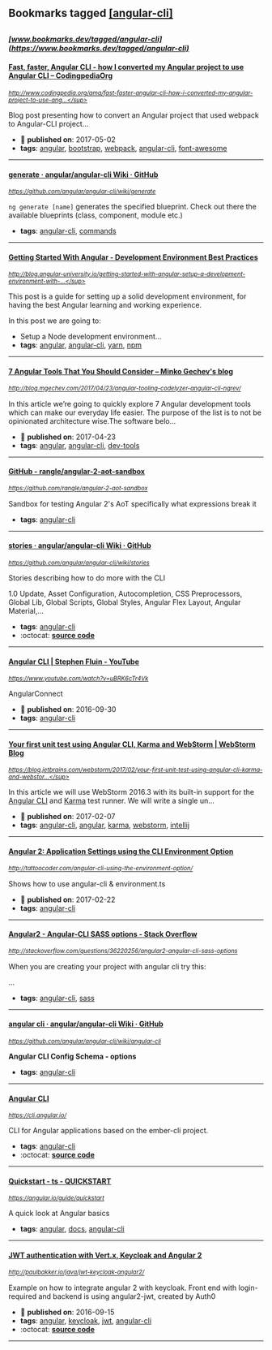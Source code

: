 ## Bookmarks tagged [[angular-cli]](https://www.bookmarks.dev?q=[angular-cli])

_<sup><sup>[www.bookmarks.dev/tagged/angular-cli](https://www.bookmarks.dev/tagged/angular-cli)</sup></sup>_
---
#### [Fast, faster, Angular CLI - how I converted my Angular project to use Angular CLI – CodingpediaOrg](http://www.codingpedia.org/ama/fast-faster-angular-cli-how-i-converted-my-angular-project-to-use-angular-cli)
_<sup>http://www.codingpedia.org/ama/fast-faster-angular-cli-how-i-converted-my-angular-project-to-use-ang...</sup>_

Blog post presenting how to convert an Angular project that used webpack to Angular-CLI project...
* :calendar: **published on**: 2017-05-02
* **tags**: [angular](../tagged/angular.md), [bootstrap](../tagged/bootstrap.md), [webpack](../tagged/webpack.md), [angular-cli](../tagged/angular-cli.md), [font-awesome](../tagged/font-awesome.md)
---
#### [generate · angular/angular-cli Wiki · GitHub](https://github.com/angular/angular-cli/wiki/generate)
_<sup>https://github.com/angular/angular-cli/wiki/generate</sup>_

`ng generate [name]` generates the specified blueprint. Check out there the available blueprints (class, component, module etc.)
* **tags**: [angular-cli](../tagged/angular-cli.md), [commands](../tagged/commands.md)
---
#### [Getting Started With Angular - Development Environment Best Practices](http://blog.angular-university.io/getting-started-with-angular-setup-a-development-environment-with-yarn-the-angular-cli-setup-an-ide/)
_<sup>http://blog.angular-university.io/getting-started-with-angular-setup-a-development-environment-with-...</sup>_

This post is a guide for setting up a solid development environment, for having the best Angular learning and working experience.

In this post we are going to:

* Setup a Node development environment...
* **tags**: [angular](../tagged/angular.md), [angular-cli](../tagged/angular-cli.md), [yarn](../tagged/yarn.md), [npm](../tagged/npm.md)
---
#### [7 Angular Tools That You Should Consider – Minko Gechev's blog](http://blog.mgechev.com/2017/04/23/angular-tooling-codelyzer-angular-cli-ngrev/)
_<sup>http://blog.mgechev.com/2017/04/23/angular-tooling-codelyzer-angular-cli-ngrev/</sup>_

In this article we’re going to quickly explore 7 Angular development tools which can make our everyday life easier. The purpose of the list is to not be opinionated architecture wise.The software belo...
* :calendar: **published on**: 2017-04-23
* **tags**: [angular](../tagged/angular.md), [angular-cli](../tagged/angular-cli.md), [dev-tools](../tagged/dev-tools.md)
---
#### [GitHub - rangle/angular-2-aot-sandbox](https://github.com/rangle/angular-2-aot-sandbox)
_<sup>https://github.com/rangle/angular-2-aot-sandbox</sup>_

Sandbox for testing Angular 2's AoT specifically what expressions break it
* **tags**: [angular-cli](../tagged/angular-cli.md)
---
#### [stories · angular/angular-cli Wiki · GitHub](https://github.com/angular/angular-cli/wiki/stories)
_<sup>https://github.com/angular/angular-cli/wiki/stories</sup>_

 Stories describing how to do more with the CLI

1.0 Update, Asset Configuration, Autocompletion, CSS Preprocessors, Global Lib, Global Scripts, Global Styles, Angular Flex Layout, Angular Material,...
* **tags**: [angular-cli](../tagged/angular-cli.md)
* :octocat: **[source code](https://github.com/angular/angular-cli/wiki/stories)**
---
#### [Angular CLI | Stephen Fluin - YouTube](https://www.youtube.com/watch?v=uBRK6cTr4Vk)
_<sup>https://www.youtube.com/watch?v=uBRK6cTr4Vk</sup>_

AngularConnect
* :calendar: **published on**: 2016-09-30
* **tags**: [angular-cli](../tagged/angular-cli.md)
---
#### [Your first unit test using Angular CLI, Karma and WebStorm | WebStorm Blog](https://blog.jetbrains.com/webstorm/2017/02/your-first-unit-test-using-angular-cli-karma-and-webstorm/)
_<sup>https://blog.jetbrains.com/webstorm/2017/02/your-first-unit-test-using-angular-cli-karma-and-webstor...</sup>_

In this article we will use WebStorm 2016.3 with its built-in support for the [Angular CLI](https://cli.angular.io/) and [Karma](https://karma-runner.github.io/) test runner. We will write a single un...
* :calendar: **published on**: 2017-02-07
* **tags**: [angular-cli](../tagged/angular-cli.md), [angular](../tagged/angular.md), [karma](../tagged/karma.md), [webstorm](../tagged/webstorm.md), [intellij](../tagged/intellij.md)
---
#### [Angular 2: Application Settings using the CLI Environment Option](http://tattoocoder.com/angular-cli-using-the-environment-option/)
_<sup>http://tattoocoder.com/angular-cli-using-the-environment-option/</sup>_

Shows how to use angular-cli & environment.ts
* :calendar: **published on**: 2017-02-22
* **tags**: [angular-cli](../tagged/angular-cli.md)
---
#### [Angular2 - Angular-CLI SASS options - Stack Overflow](http://stackoverflow.com/questions/36220256/angular2-angular-cli-sass-options)
_<sup>http://stackoverflow.com/questions/36220256/angular2-angular-cli-sass-options</sup>_

When you are creating your project with angular cli try this:

...
* **tags**: [angular-cli](../tagged/angular-cli.md), [sass](../tagged/sass.md)
---
#### [angular cli · angular/angular-cli Wiki · GitHub](https://github.com/angular/angular-cli/wiki/angular-cli)
_<sup>https://github.com/angular/angular-cli/wiki/angular-cli</sup>_

**Angular CLI Config Schema - options**

* **tags**: [angular-cli](../tagged/angular-cli.md)
---
#### [Angular CLI](https://cli.angular.io/)
_<sup>https://cli.angular.io/</sup>_

CLI for Angular applications based on the ember-cli project.
* **tags**: [angular-cli](../tagged/angular-cli.md)
* :octocat: **[source code](https://github.com/angular/angular-cli)**
---
#### [Quickstart - ts - QUICKSTART](https://angular.io/guide/quickstart)
_<sup>https://angular.io/guide/quickstart</sup>_

A quick look at Angular basics
* **tags**: [angular](../tagged/angular.md), [docs](../tagged/docs.md), [angular-cli](../tagged/angular-cli.md)
---
#### [JWT authentication with Vert.x, Keycloak and Angular 2](http://paulbakker.io/java/jwt-keycloak-angular2/)
_<sup>http://paulbakker.io/java/jwt-keycloak-angular2/</sup>_

Example on how to integrate angular 2 with keycloak. Front end with login-required and backend is using angular2-jwt, created by Auth0
* :calendar: **published on**: 2016-09-15
* **tags**: [angular](../tagged/angular.md), [keycloak](../tagged/keycloak.md), [jwt](../tagged/jwt.md), [angular-cli](../tagged/angular-cli.md)
* :octocat: **[source code](https://github.com/paulbakker/vertx-angular2-keycloak-demo)**
---
